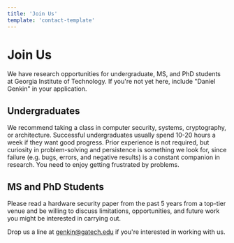 ```yaml
---
title: 'Join Us'
template: 'contact-template'
---
```


# Join Us

We have research opportunities for undergraduate, MS, and PhD students at Georgia Institute of Technology. If you're not yet here, include "Daniel Genkin" in your application.

## Undergraduates

We recommend taking a class in computer security, systems, cryptography, or architecture. Successful undergraduates usually spend 10-20 hours a week if they want good progress. Prior experience is not required, but curiosity in problem-solving and persistence is something we look for, since failure (e.g. bugs, errors, and negative results) is a constant companion in research. You need to enjoy getting frustrated by problems.

## MS and PhD Students

Please read a hardware security paper from the past 5 years from a top-tier venue and be willing to discuss limitations, opportunities, and future work you might be interested in carrying out.

Drop us a line at <a href="mailto://genkin@gatech.edu">genkin@gatech.edu</a> if you're interested in working with us.